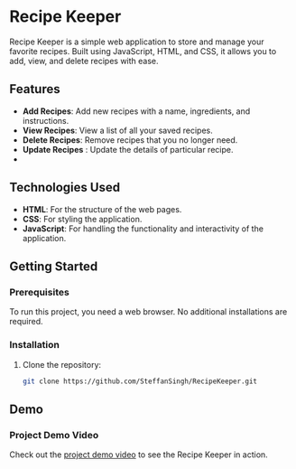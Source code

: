 # Recipe Keeper

Recipe Keeper is a simple web application to store and manage your favorite recipes. Built using JavaScript, HTML, and CSS, it allows you to add, view, and delete recipes with ease.

## Features

- **Add Recipes**: Add new recipes with a name, ingredients, and instructions.
- **View Recipes**: View a list of all your saved recipes.
- **Delete Recipes**: Remove recipes that you no longer need.
- **Update Recipes** : Update the details of particular recipe.
- 
## Technologies Used

- **HTML**: For the structure of the web pages.
- **CSS**: For styling the application.
- **JavaScript**: For handling the functionality and interactivity of the application.

## Getting Started

### Prerequisites

To run this project, you need a web browser. No additional installations are required.

### Installation

1. Clone the repository:
   ```sh
   git clone https://github.com/SteffanSingh/RecipeKeeper.git

## Demo

### Project Demo Video

Check out the [project demo video](https://www.youtube.com/watch?v=_8MNUsq_Ako&feature=youtu.be) to see the Recipe Keeper in action.

 
